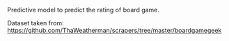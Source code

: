 Predictive model to predict the rating of board game.

Dataset taken from: https://github.com/ThaWeatherman/scrapers/tree/master/boardgamegeek
